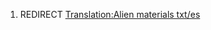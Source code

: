 1.  REDIRECT [Translation:Alien materials
    txt/es](Translation:Alien_materials_txt/es "wikilink")